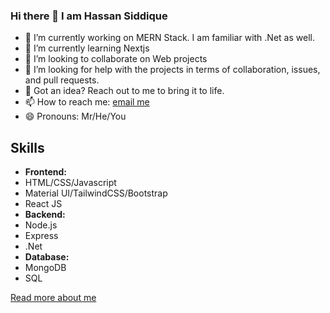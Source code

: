 ### Hi there 👋 I am Hassan Siddique
- 🔭 I’m currently working on MERN Stack. I am familiar with .Net as well.
- 🌱 I’m currently learning Nextjs
- 👯 I’m looking to collaborate on Web projects
- 🤔 I’m looking for help with the projects in terms of collaboration, issues, and pull requests.
- 💬 Got an idea? Reach out to me to bring it to life.
- 📫 How to reach me: [email me](mailto:iamhassaansiddique@gmail.com)
- 😄 Pronouns: Mr/He/You

## Skills
- **Frontend:**
- HTML/CSS/Javascript
- Material UI/TailwindCSS/Bootstrap
- React JS
- **Backend:**
- Node.js
- Express
- .Net
- **Database:**
- MongoDB
- SQL

  
[Read more about me](./AnotherREADME.md)
